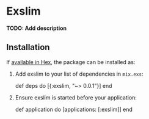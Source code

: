 # Exslim

**TODO: Add description**

## Installation

If [available in Hex](https://hex.pm/docs/publish), the package can be installed as:

  1. Add exslim to your list of dependencies in `mix.exs`:

        def deps do
          [{:exslim, "~> 0.0.1"}]
        end

  2. Ensure exslim is started before your application:

        def application do
          [applications: [:exslim]]
        end

